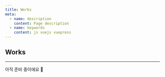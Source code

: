 ```yaml
---
title: Works
meta:
  - name: description
    content: Page description
  - name: keywords
    content: js vuejs vuepress
---
```


## Works
---

아직 준비 중이에요 :eyes:

